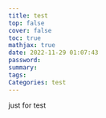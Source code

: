 ```yaml
---
title: test
top: false
cover: false
toc: true
mathjax: true
date: 2022-11-29 01:07:43
password:
summary:
tags:
Categories: test
---
```


just for test
